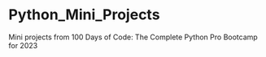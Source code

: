 # Python_Mini_Projects
Mini projects from 100 Days of Code: The Complete Python Pro Bootcamp for 2023
